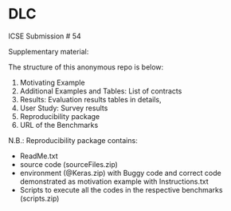# DLC
ICSE Submission # 54

Supplementary material:


The structure of this anonymous repo is below:

1. Motivating Example
2. Additional Examples and Tables: List of contracts
3. Results: Evaluation results tables in details,
4. User Study: Survey results
5. Reproducibility package
5. URL of the Benchmarks 

N.B.: Reproducibility package contains:
- ReadMe.txt
- source code (sourceFiles.zip)
- environment (@Keras.zip) with Buggy code and correct code demonstrated as motivation example with Instructions.txt
- Scripts to execute all the codes in the respective benchmarks (scripts.zip)
